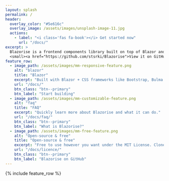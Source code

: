 ```yaml
---
layout: splash
permalink: /
header:
  overlay_color: "#5e616c"
  overlay_image: /assets/images/unsplash-image-11.jpg
  actions:
    - label: "<i class='fas fa-book'></i> Get started now"
      url: "/docs/"
excerpt: >
  Blazorise is a frontend components library built on top of Blazor and CSS frameworks like Bootstrap, Bulma and Material.<br />
  <small><a href="https://github.com/stsrki/Blazorise">View it on GitHub</a></small>
feature_row:
  - image_path: /assets/images/mm-responsive-feature.png
    alt: "blazor"
    title: "Blazor"
    excerpt: "Built with Blazor + CSS frameworks like Bootstrap, Bulma or Material."
    url: "/docs/"
    btn_class: "btn--primary"
    btn_label: "Start building"
  - image_path: /assets/images/mm-customizable-feature.png
    alt: "faq"
    title: "FAQ"
    excerpt: "Quickly learn more about Blazorise and what it can do."
    url: "/docs/faq/"
    btn_class: "btn--primary"
    btn_label: "What is Blazorise?"
  - image_path: /assets/images/mm-free-feature.png
    alt: "Open-source & free"
    title: "Open-source & free"
    excerpt: "Free to use however you want under the MIT License. Clone it, fork it, customize it... whatever!"
    url: "/docs/licence/"
    btn_class: "btn--primary"
    btn_label: "Blazorise on GitHub"      
---
```


{% include feature_row %}